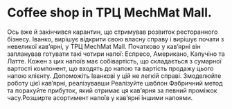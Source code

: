 
# Coffee shop in ТРЦ MechMat Mall. 

Ось вже й закінчився карантин, що стримував розвиток ресторанного бізнесу. Іванко, вирішує відкрити свою власну справу і вирішує почати з невеликої кав’ярні, у ТРЦ MechMat Mall. Початково у кав’ярні він запланував готувати такі чотири напої: Еспресо, Американо, Капучіно та Латте. Кожен з цих напоїв має собівартість, що складається з сумарної вартості компонент, що входять до напою та вартість продажу цього напою клієнту. Допоможіть Іванкові у цій не легкій справі. Змоделюйте роботу цієї кав’ярні, реалізувавши Реалізуйте шаблон Фабричний метод та порахуйте прибуток, який отримає ця кав’ярня за певний проміжок часу.Розширте асортимент напоїв у кав’ярні іншими напоями.
